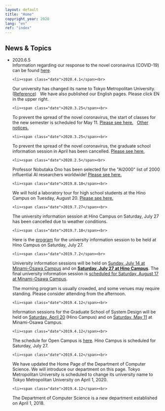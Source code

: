 ```yaml
---
layout: default
title: "Home"
copyright_year: 2020
lang: "en"
ref: "index"
---
```


<section id="news">
  <h2>News &amp; Topics</h2>
  <ul>
    <li><span class="date">2020.6.5</span><br>
Information regarding our response to the novel coronavirus (COVID-19) can be found
<a href="https://www.tmu.ac.jp/news/topics/24000.html">here</a>.
<br>

    <li><span class="date">2020.4.1</span><br>
Our university has changed its name to Tokyo Metropolitan University. (<a href="https://www.tmu.ac.jp/news/topics/about_rename.html">Reference</a>)&nbsp;&nbsp;
We have also published our English pages. Please click EN in the upper right.
<br>

    <li><span class="date">2020.3.25</span><br>
To prevent the spread of the novel coronavirus, the start of classes for the new semester is scheduled for May 11.
<a href="https://www.tmu.ac.jp/extra/download.html?d=assets/files/download/news/20200325_2.pdf">Please see here.</a>
&nbsp; <a href="https://www.sd.tmu.ac.jp/">Other notices.</a>
<br>

    <li><span class="date">2020.3.25</span><br>
To prevent the spread of the novel coronavirus, the graduate school information session in April has been cancelled.
<a href="https://www.sd.tmu.ac.jp/news/topics/7744.html">Please see here.</a><br>

    <li><span class="date">2020.2.5</span><br>
Professor Nobutaka Ono has been selected for the "AI2000" list of 2000 influential AI researchers worldwide!
<a href="https://www.tmu.ac.jp/news/topics/22737.html">Please see here.</a><br>

    <li><span class="date">2019.8.18</span><br>
We will hold a laboratory tour for high school students at the Hino Campus on Tuesday, August 20. <a href="https://www.sd.tmu.ac.jp/extra/download.html?dd=assets%2Ffiles%2Fdownload%2Fnews%2Fkennkyuushitukoukai%2F20190821_jyouhoukagakkakenkyuushitukengaku.pdf">Please see here.</a><br>

    <li><span class="date">2019.7.27</span><br>
The university information session at Hino Campus on Saturday, July 27 has been cancelled due to weather conditions.<br>

    <li><span class="date">2019.7.18</span><br>
Here is the <a href="https://www.sd.tmu.ac.jp/extra/download.html?d=assets/files/download/news/OC_Hino/2019hinosetsumeikaipanf.pdf">program</a> for the university information session to be held at Hino Campus on Saturday, July 27.<br>

    <li><span class="date">2019.7.2</span><br>
University information sessions will be held on <a href="https://www.tmu.ac.jp/entrance/faculty/open_campus/main.html">Sunday, July 14 at Minami-Osawa Campus</a> and on <a href="https://www.sd.tmu.ac.jp/news/topics/6958.html"><b>Saturday, July 27 at Hino Campus</b></a>.
The final university information session is <a href="https://www.tmu.ac.jp/entrance/faculty/open_campus/main.html">scheduled for Saturday, August 17 at Minami-Osawa Campus</a>.

The morning program is usually crowded, and some venues may require standing. Please consider attending from the afternoon.
<br>

    <li><span class="date">2019.4.12</span><br>
Information sessions for the Graduate School of System Design will be held on <a href="admission.html#insetsu">Saturday, April 20</a> (Hino Campus) and on <a href="admission.html#insetsu">Saturday, May 11</a> at Minami-Osawa Campus.

    <li><span class="date">2019.4.12</span><br>
The schedule for Open Campus is <a href="admission.html#open_c">here</a>. Hino Campus is scheduled for Saturday, July 27.</li>

    <li><span class="date">2019.4.12</span><br>
We have updated the Home Page of the Department of Computer Science. We will introduce our department on this page. Tokyo Metropolitan University is scheduled to change its university name to Tokyo Metropolitan University on April 1, 2020.

    <li><span class="date">2019.4.12</span><br>
The Department of Computer Science is a new department established on April 1, 2018.
  </ul>
</section>
<!---
<section id="twitter">
  <a class="twitter-timeline" href="https://twitter.com/CsTmu?ref_src=twsrc%5Etfw">Tweets by CsTmu</a> <script async src="https://platform.twitter.com/widgets.js" charset="utf-8"></script>
</section>
--->
